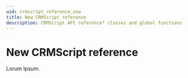 ```yaml
---
uid: crmscript_reference_new
title: New CRMScript reference
description: CRMScript API reference* classes and global functions
---
```


# New CRMScript reference

Lorum Ipsum.
